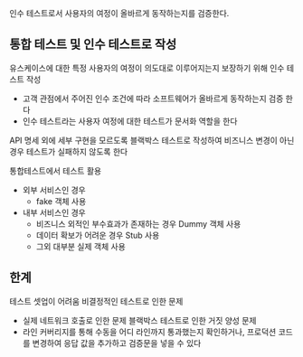 인수 테스트로서 사용자의 여정이 올바르게 동작하는지를 검증한다.

## 통합 테스트 및 인수 테스트로 작성

유스케이스에 대한 특정 사용자의 여정이 의도대로 이루어지는지 보장하기 위해 인수 테스트 작성
- 고객 관점에서 주어진 인수 조건에 따라 소프트웨어가 올바르게 동작하는지 검증 한다
- 인수 테스트라는 사용자 여정에 대한 테스트가 문서화 역할을 한다

API 명세 외에 세부 구현을 모르도록 블랙박스 테스트로 작성하여 비즈니스 변경이 아닌 경우 테스트가 실패하지 않도록 한다


통합테스트에서 테스트 활용
- 외부 서비스인 경우 
	- fake 객체 사용
- 내부 서비스인 경우 
	- 비즈니스 외적인 부수효과가 존재하는 경우 Dummy 객체 사용
	- 데이터 확보가 어려운 경우 Stub 사용
	- 그외 대부분 실제 객체 사용


## 한계

테스트 셋업이 어려움
비결정적인 테스트로 인한 문제
- 실제 네트워크 호출로 인한 문제
블랙박스 테스트로 인한 거짓 양성 문제
- 라인 커버리지를 통해 수동을 어디 라인까지 통과했는지 확인하거나, 프로덕션 코드를 변경하여 응답 값을 추가하고 검증문을 넣을 수 있다



